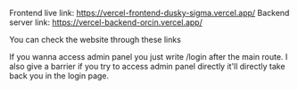 Frontend live link: https://vercel-frontend-dusky-sigma.vercel.app/
Backend server link: https://vercel-backend-orcin.vercel.app/

You can check the website through these links

If you wanna access admin panel you just write /login after the main route. I also give a barrier if you try to access admin panel directly it'll directly take back you in the login page.
